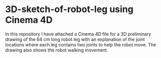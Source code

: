 # 3D-sketch-of-robot-leg using Cinema 4D
In this repository I have attached a Cinema 4D file for a 3D preliminary drawing of the 64 cm long robot leg with an explanation of the joint locations where each leg contains two joints to help the robot move. The drawing also shows the robot walking movement.
